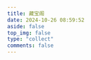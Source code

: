```yaml
---
title: 藏宝阁
date: 2024-10-26 08:59:52
aside: false
top_img: false
type: "collect"
comments: false
---
```

